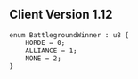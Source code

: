 ## Client Version 1.12

```rust,ignore
enum BattlegroundWinner : u8 {
    HORDE = 0;    
    ALLIANCE = 1;    
    NONE = 2;    
}

```
